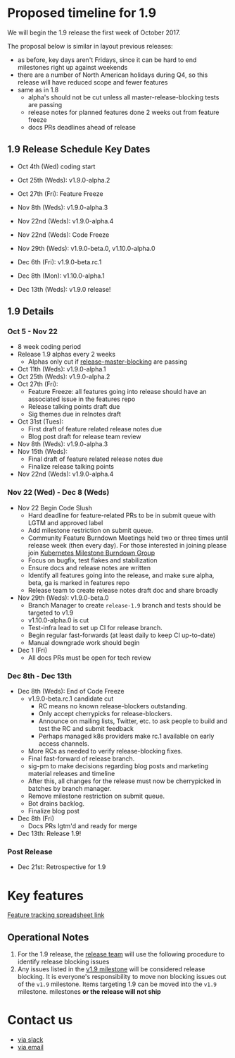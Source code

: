# Proposed timeline for 1.9
We will begin the 1.9 release the first week of October 2017.

The proposal below is similar in layout previous releases:
- as before, key days aren't Fridays, since it can be hard to end milestones right up against weekends
- there are a number of North American holidays during Q4, so this release will
  have reduced scope and fewer features
- same as in 1.8
  * alpha's should not be cut unless all master-release-blocking tests are passing
  * release notes for planned features done 2 weeks out from feature freeze
  * docs PRs deadlines ahead of release

## 1.9 Release Schedule Key Dates
- Oct 4th (Wed) coding start

- Oct 25th (Weds): v1.9.0-alpha.2
- Oct 27th (Fri): Feature Freeze
- Nov 8th (Weds): v1.9.0-alpha.3
- Nov 22nd (Weds): v1.9.0-alpha.4
- Nov 22nd (Weds): Code Freeze 
- Nov 29th (Weds): v1.9.0-beta.0, v1.10.0-alpha.0
- Dec 6th (Fri): v1.9.0-beta.rc.1
- Dec 8th (Mon): v1.10.0-alpha.1
- Dec 13th (Weds):  v1.9.0 release!

## 1.9 Details

### Oct 5 - Nov 22
- 8 week coding period
- Release 1.9 alphas every 2 weeks
  - Alphas only cut if [release-master-blocking](https://k8s-testgrid.appspot.com/release-master-blocking) are passing
- Oct 11th (Weds): v1.9.0-alpha.1
- Oct 25th (Weds): v1.9.0-alpha.2
- Oct 27th (Fri): 
    * Feature Freeze: all features going into release should have an associated issue in the features repo
    * Release talking points draft due
    * Sig themes due in relnotes draft
- Oct 31st (Tues): 
    * First draft of feature related release notes due
    * Blog post draft for release team review
- Nov 8th (Weds): v1.9.0-alpha.3
- Nov 15th (Weds): 
    * Final draft of feature related release notes due
    * Finalize release talking points
- Nov 22nd (Weds): v1.9.0-alpha.4


### Nov 22 (Wed) - Dec 8 (Weds)
- Nov 22 Begin Code Slush
  * Hard deadline for feature-related PRs to be in submit queue with LGTM and approved label
  * Add milestone restriction on submit queue.
  * Community Feature Burndown Meetings held two or three times until release week (then every day). For those interested in joining please join [Kubernetes Milestone Burndown Group](https://groups.google.com/forum/#!forum/kubernetes-milestone-burndown)
  * Focus on bugfix, test flakes and stabilization
  * Ensure docs and release notes are written
  * Identify all features going into the release, and make sure alpha, beta, ga is marked in features repo
  * Release team to create release notes draft doc and share broadly
- Nov 29th (Weds): v1.9.0-beta.0
  * Branch Manager to create `release-1.9` branch and tests should be targeted
    to v1.9
  * v1.10.0-alpha.0 is cut
  * Test-infra lead to set up CI for release branch.
  * Begin regular fast-forwards (at least daily to keep CI up-to-date)
  * Manual downgrade work should begin
- Dec 1 (Fri)
  * All docs PRs must be open for tech review

### Dec 8th - Dec 13th
- Dec 8th (Weds): End of Code Freeze
  * v1.9.0-beta.rc.1 candidate cut
	  * RC means no known release-blockers outstanding.
	  * Only accept cherrypicks for release-blockers.
	  * Announce on mailing lists, Twitter, etc. to ask people to build and test the RC and submit feedback
	  * Perhaps managed k8s providers make rc.1 available on early access channels.
  * More RCs as needed to verify release-blocking fixes.
  * Final fast-forward of release branch.
  * sig-pm to make decisions regarding blog posts and marketing material
    releases and timeline
  * After this, all changes for the release must now be cherrypicked in batches by branch
  manager.
  * Remove milestone restriction on submit queue. 
  * Bot drains backlog.
  * Finalize blog post
- Dec 8th (Fri)
  * Docs PRs lgtm'd and ready for merge
- Dec 13th: Release 1.9!


### Post Release
- Dec 21st: Retrospective for 1.9

# Key features
[Feature tracking spreadsheet
link](https://docs.google.com/spreadsheets/d/1WmMJmqLvfIP8ERqgLtkKuE_Q2sVxX8ZrEcNxlVIJnNc/edit#gid=0)

## Operational Notes 
1. For the 1.9 release, the [release team](https://github.com/kubernetes/features/blob/master/release-1.9/release_team.md)
  will use the following procedure to identify release blocking issues
  1. Any issues listed in the [v1.9 milestone](https://github.com/kubernetes/kubernetes/issues?utf8=%E2%9C%93&q=is%3Aissue%20is%3Aopen%20milestone%3Av1.9)
     will be considered release blocking. It is everyone's responsibility to move non blocking issues out of the `v1.9` milestone. Items targeting 1.9 can be moved into the `v1.9` milestone.
     milestones **or the release will not ship**

# Contact us
- [via slack](https://kubernetes.slack.com/messages/sig-release/)
- [via email](mailto:kubernetes-release@googlegroups.com)
